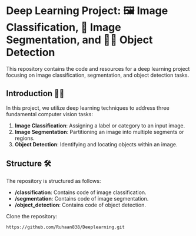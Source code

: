 # Deep Learning Project: 🖼️ Image Classification, 🎨 Image Segmentation, and 🕵️‍♂️ Object Detection

This repository contains the code and resources for a deep learning project focusing on image classification, segmentation, and object detection tasks.

## Introduction 🧑‍💻

In this project, we utilize deep learning techniques to address three fundamental computer vision tasks:

1. **Image Classification**: Assigning a label or category to an input image.
2. **Image Segmentation**: Partitioning an image into multiple segments or regions.
3. **Object Detection**: Identifying and locating objects within an image.

## Structure 🛠️

The repository is structured as follows:

- **/classification**: Contains code of image classification.
- **/segmentation**: Contains code of image segmentation.
- **/object_detection**: Contains code of object detection.

Clone the repository:

```bash
https://github.com/Ruhaan838/Deeplearning.git
